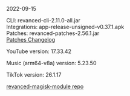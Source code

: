 2022-09-15
  
CLI: revanced-cli-2.11.0-all.jar  
Integrations: app-release-unsigned-v0.37.1.apk  
Patches: revanced-patches-2.56.1.jar  
[Patches Changelog](https://github.com/revanced/revanced-patches/releases/tag/v2.56.1)  

YouTube version: 17.33.42  

Music (arm64-v8a) version: 5.23.50  

TikTok version: 26.1.17  

[revanced-magisk-module repo](https://github.com/j-hc/revanced-magisk-module)
